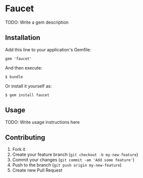 # Faucet

TODO: Write a gem description

## Installation

Add this line to your application's Gemfile:

    gem 'faucet'

And then execute:

    $ bundle

Or install it yourself as:

    $ gem install faucet

## Usage

TODO: Write usage instructions here

## Contributing

1. Fork it
2. Create your feature branch (`git checkout -b my-new-feature`)
3. Commit your changes (`git commit -am 'Add some feature'`)
4. Push to the branch (`git push origin my-new-feature`)
5. Create new Pull Request
